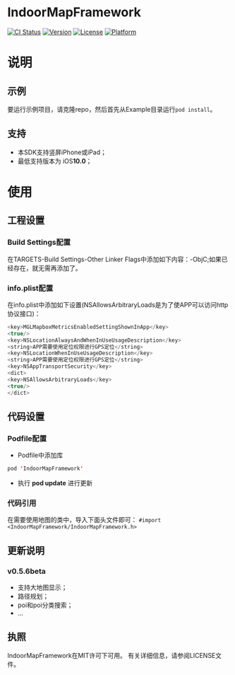 # IndoorMapFramework

[![CI Status](https://img.shields.io/travis/641540230@qq.com/IndoorMapFramework.svg?style=flat)](https://travis-ci.org/641540230@qq.com/IndoorMapFramework)
[![Version](https://img.shields.io/cocoapods/v/IndoorMapFramework.svg?style=flat)](https://cocoapods.org/pods/IndoorMapFramework)
[![License](https://img.shields.io/cocoapods/l/IndoorMapFramework.svg?style=flat)](https://cocoapods.org/pods/IndoorMapFramework)
[![Platform](https://img.shields.io/cocoapods/p/IndoorMapFramework.svg?style=flat)](https://cocoapods.org/pods/IndoorMapFramework)


# 说明

## 示例
要运行示例项目，请克隆repo，然后首先从Example目录运行`pod install`。

## 支持
* 本SDK支持竖屏iPhone或iPad；
* 最低支持版本为 iOS**10.0**；

# 使用
## 工程设置

### Build Settings配置
在TARGETS-Build Settings-Other Linker Flags中添加如下内容：-ObjC;如果已经存在，就无需再添加了。

### info.plist配置
在info.plist中添加如下设置(NSAllowsArbitraryLoads是为了使APP可以访问http协议接口)：

```swift
<key>MGLMapboxMetricsEnabledSettingShownInApp</key>
<true/>
<key>NSLocationAlwaysAndWhenInUseUsageDescription</key>
<string>APP需要使用定位权限进行GPS定位</string>
<key>NSLocationWhenInUseUsageDescription</key>
<string>APP需要使用定位权限进行GPS定位</string>
<key>NSAppTransportSecurity</key>
<dict>
<key>NSAllowsArbitraryLoads</key>
<true/>
</dict>
```

## 代码设置
### Podfile配置
* Podfile中添加库
```swift
pod 'IndoorMapFramework'
```
* 执行 **pod update** 进行更新

### 代码引用
在需要使用地图的类中，导入下面头文件即可：
`#import <IndoorMapFramework/IndoorMapFramework.h>`

## 更新说明 

### v0.5.6beta
* 支持大地图显示；
* 路径规划；
* poi和poi分类搜索；
* ...  

## 执照

IndoorMapFramework在MIT许可下可用。 有关详细信息，请参阅LICENSE文件。
